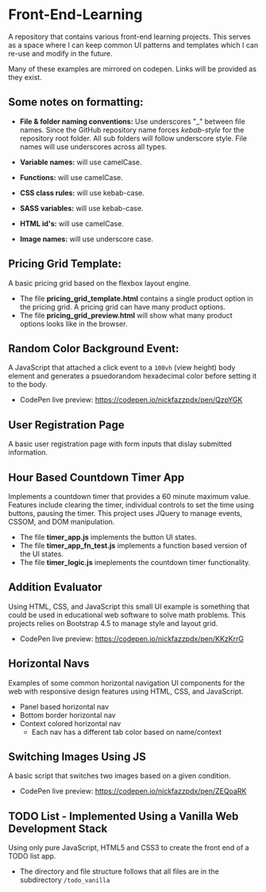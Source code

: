 # Front-End-Learning
A repository that contains various front-end learning projects. This serves as a space where I can keep common UI patterns and templates which I can re-use and modify in the future.

Many of these examples are mirrored on codepen. Links will be provided as they exist.

## Some notes on formatting:

* **File & folder naming conventions:**
Use underscores "_" between file names. Since the GitHub repository name forces *kebab-style* for the repository root folder. All sub folders will follow underscore style. File names will use underscores across all types.

* **Variable names:** will use camelCase.
* **Functions:** will use camelCase.
* **CSS class rules:** will use kebab-case.
* **SASS variables:** will use kebab-case.
* **HTML id's:** will use camelCase.
* **Image names:** will use underscore case.

## Pricing Grid Template:
A basic pricing grid based on the flexbox layout engine.
* The file **pricing_grid_template.html** contains a single product option in the pricing grid. A pricing grid can have many product options.
* The file **pricing_grid_preview.html** will show what many product options looks like in the browser.

## Random Color Background Event:
A JavaScript that attached a click event to a `100vh` (view height) body element
and generates a psuedorandom hexadecimal color before setting it to the body.

* CodePen live preview: https://codepen.io/nickfazzpdx/pen/QzpYGK

## User Registration Page
A basic user registration page with form inputs that dislay submitted information.

## Hour Based Countdown Timer App
Implements a countdown timer that provides a 60 minute maximum value. Features
include clearing the timer, individual controls to set the time using buttons,
pausing the timer. This project uses JQuery to manage events, CSSOM, and DOM manipulation.
* The file **timer_app.js** implements the button UI states.
* The file **timer_app_fn_test.js** implements a function based version of the UI states.
* The file **timer_logic.js** imeplements the countdown timer functionality.

## Addition Evaluator
Using HTML, CSS, and JavaScript this small UI example is something that could be
used in educational web software to solve math problems. This projects relies on Bootstrap 4.5 to manage style and layout grid.

* CodePen live preview: https://codepen.io/nickfazzpdx/pen/KKzKrrG

## Horizontal Navs
Examples of some common horizontal navigation UI components for the web
with responsive design features using HTML, CSS, and JavaScript.
* Panel based horizontal nav
* Bottom border horizontal nav
* Context colored horizontal nav
    * Each nav has a different tab color based on name/context

## Switching Images Using JS
A basic script that switches two images based on a given condition.

* CodePen live preview: https://codepen.io/nickfazzpdx/pen/ZEQoaRK

## TODO List - Implemented Using a Vanilla Web Development Stack
Using only pure JavaScript, HTML5 and CSS3 to create the front end of a TODO list app.
* The directory and file structure follows that all files are in the subdirectory `/todo_vanilla`